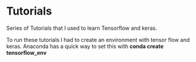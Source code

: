 # Tutorials
Series of Tutorials that I used to learn Tensorflow and keras.

To run these tutorials I had to create an environment with tensor flow and keras. Anaconda has a quick way to set this with **conda create tensorflow_env**